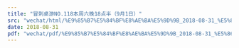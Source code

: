 ```yaml
---
title: "冒刺桌游NO.118本周六晚18点半（9月1日）"
src: "wechat/html/%E9%85%B7%E5%84%BF%E8%AE%BA%E5%9D%9B_2018-08-31_%E5%86%92%E5%88%BA%E6%A1%8C%E6%B8%B8NO.118%E6%9C%AC%E5%91%A8%E5%85%AD%E6%99%9A18%E7%82%B9%E5%8D%8A%EF%BC%889%E6%9C%881%E6%97%A5%EF%BC%89.html"
date: 2018-08-31
pdf: "wechat/pdf/%E9%85%B7%E5%84%BF%E8%AE%BA%E5%9D%9B_2018-08-31_%E5%86%92%E5%88%BA%E6%A1%8C%E6%B8%B8NO.118%E6%9C%AC%E5%91%A8%E5%85%AD%E6%99%9A18%E7%82%B9%E5%8D%8A%EF%BC%889%E6%9C%881%E6%97%A5%EF%BC%89.pdf"
---
```


